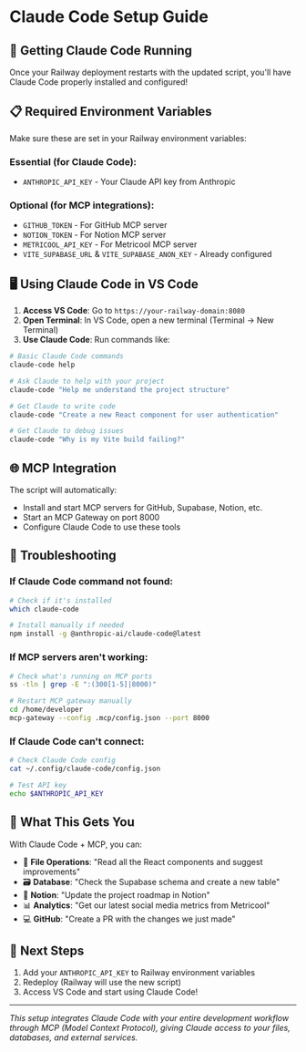 # Claude Code Setup Guide

## 🚀 Getting Claude Code Running

Once your Railway deployment restarts with the updated script, you'll have Claude Code properly installed and configured!

## 📋 Required Environment Variables

Make sure these are set in your Railway environment variables:

### Essential (for Claude Code):
- `ANTHROPIC_API_KEY` - Your Claude API key from Anthropic

### Optional (for MCP integrations):
- `GITHUB_TOKEN` - For GitHub MCP server
- `NOTION_TOKEN` - For Notion MCP server  
- `METRICOOL_API_KEY` - For Metricool MCP server
- `VITE_SUPABASE_URL` & `VITE_SUPABASE_ANON_KEY` - Already configured

## 🖥️ Using Claude Code in VS Code

1. **Access VS Code**: Go to `https://your-railway-domain:8080`
2. **Open Terminal**: In VS Code, open a new terminal (Terminal → New Terminal)
3. **Use Claude Code**: Run commands like:

```bash
# Basic Claude Code commands
claude-code help

# Ask Claude to help with your project
claude-code "Help me understand the project structure"

# Get Claude to write code
claude-code "Create a new React component for user authentication"

# Get Claude to debug issues
claude-code "Why is my Vite build failing?"
```

## 🌐 MCP Integration

The script will automatically:
- Install and start MCP servers for GitHub, Supabase, Notion, etc.
- Start an MCP Gateway on port 8000
- Configure Claude Code to use these tools

## 🔧 Troubleshooting

### If Claude Code command not found:
```bash
# Check if it's installed
which claude-code

# Install manually if needed
npm install -g @anthropic-ai/claude-code@latest
```

### If MCP servers aren't working:
```bash
# Check what's running on MCP ports
ss -tln | grep -E ":(300[1-5]|8000)"

# Restart MCP gateway manually
cd /home/developer
mcp-gateway --config .mcp/config.json --port 8000
```

### If Claude Code can't connect:
```bash
# Check Claude Code config
cat ~/.config/claude-code/config.json

# Test API key
echo $ANTHROPIC_API_KEY
```

## 🎯 What This Gets You

With Claude Code + MCP, you can:
- 📁 **File Operations**: "Read all the React components and suggest improvements"
- 🗃️ **Database**: "Check the Supabase schema and create a new table"
- 📝 **Notion**: "Update the project roadmap in Notion"
- 📊 **Analytics**: "Get our latest social media metrics from Metricool"
- 💻 **GitHub**: "Create a PR with the changes we just made"

## 🚀 Next Steps

1. Add your `ANTHROPIC_API_KEY` to Railway environment variables
2. Redeploy (Railway will use the new script)
3. Access VS Code and start using Claude Code!

---

*This setup integrates Claude Code with your entire development workflow through MCP (Model Context Protocol), giving Claude access to your files, databases, and external services.*
